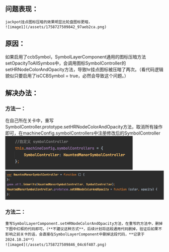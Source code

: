 ## **问题表现：**

	jackpot挂点图标压暗的效果明显比轮盘图标更暗，  
	![image1](/assets/1758727509842_97aeb2ca.png)

## **原因：**

如果启用了ccbSymbol，SymbolLayerComponent通用的图标压暗方法setOpacityToAllSymbos中，会调用图标SymbolController的setHRNodeColorAndOpacity方法，导致hr挂点图标被压暗了两次。（看代码逻辑貌似只要启用了isCCBSymbol \= true，必然会导致这个问题。）

## **解决办法：**

### 方法一：

在自己所在关卡中，重写SymbolController.prototype.setHRNodeColorAndOpacity方法，取消所有操作即可，在machineConfig.symbolControllers中注册修改后的SymbolController  
	![image2](/assets/1758727509843_338b6c97.png)	![image3](/assets/1758727509844_65ba5647.png)

### 方法二：

	重写SymbolLayerComponent.setHRNodeColorAndOpacity方法，在重写的方法中，删掉下图中红框的代码即可。（**不建议这种方式**，后续计划将这段通用代码删掉，验证后如果不影响之前关卡的话，会直接在SymbolLayerComponent中删掉这段代码，**记录于2024.10.24**）  
	![image4](/assets/1758727509846_04c6f407.png)







